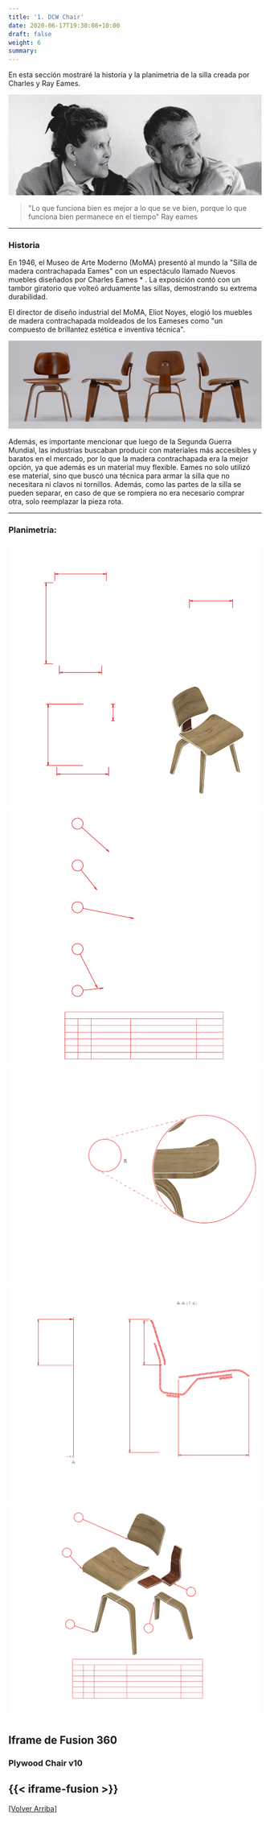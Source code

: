 ```yaml
---
title: '1. DCW Chair'
date: 2020-06-17T19:30:08+10:00
draft: false
weight: 6
summary: 
---
```

En esta sección mostraré la historia y la planimetria de la silla creada por Charles y Ray Eames.

![Historia](/img/sillapng2/7.jpg)
> "Lo que funciona bien es mejor a lo que se ve bien, porque lo que funciona bien permanece en el tiempo"
Ray eames
---

### Historia

En 1946, el Museo de Arte Moderno (MoMA) presentó al mundo la "Silla de madera contrachapada Eames" con un espectáculo llamado Nuevos muebles diseñados por Charles Eames * . La exposición contó con un tambor giratorio que volteó arduamente las sillas, demostrando su extrema durabilidad.

El director de diseño industrial del MoMA, Eliot Noyes, elogió los muebles de madera contrachapada moldeados de los Eameses como "un compuesto de brillantez estética e inventiva técnica".

![Historia](/img/sillapng2/6.jpg)

Además, es importante mencionar que luego de la Segunda Guerra Mundial, las industrias buscaban producir con materiales más accesibles y baratos en el mercado, por lo que la madera contrachapada era la mejor opción, ya que además es un material muy flexible. Eames no solo utilizó ese material, sino que buscó una técnica para armar la silla que no necesitara ni clavos ni tornillos. Además, como las partes de la silla se pueden separar, en caso de que se rompiera no era necesario comprar otra, solo reemplazar la pieza rota.


---

### Planimetría:

![Planimetría](/img/sillapng2/1.png)
![Planimetría](/img/sillapng2/2.png)
![Planimetría](/img/sillapng2/3.png)
![Planimetría](/img/sillapng2/4.png)
![Planimetría](/img/sillapng2/5.png)

## Iframe de Fusion 360 
### Plywood Chair v10 

{{< iframe-fusion >}}
---
[[Volver Arriba]]() 